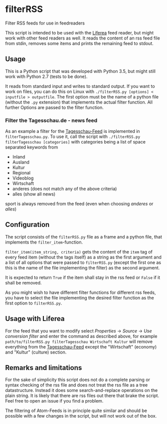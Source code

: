 # filterRSS
Filter RSS feeds for use in feedreaders

This script is intended to be used with the [Liferea](https://lzone.de/liferea/) feed reader,
but might work with other feed readers as well. It reads the content of an rss feed file from stdin, removes some
items and prints the remaining feed to stdout.


## Usage
This is a Python script that was developed with Python 3.5, but might still work with Python 2.7 (tests to be done).

It reads from standard input and writes to standard output. If you want to work on files, you can do this on Linux with
`./filterRSS.py [options] < inputfile > outputfile`.
The first option must be the name of a python file (without the `.py` extension) that implements the actual filter function. All
further Options are passed to the filter function.

### Filter the Tagesschau.de - news feed
As an example a filter for the [Tagesschau-Feed](http://www.tagesschau.de/xml/rss2) is implemented in `filterTagesschau.py`.
To use it, call the script with
`./filterRSS.py filterTagesschau [categories]`
with categories being a list of space separated keywords from
* Inland
* Ausland
* Kultur
* Regional
* Videoblog
* Wirtschaft
* anderes (does not match any of the above criteria)
* alles (show all news)

sport is always removed from the feed (even when choosing *anderes* or *alles*)


## Configuration
The script consists of the `filterRSS.py` file as a frame and a python file, that implements the 
`filter_item`-function.

`filter_item(item_string, criteria)` gets the content of the `item` tag of every feed item (without the tags itself) 
as a string as the first argument
and a list of all options that were passed to `filterRSS.py` (except the first one as this is the name of the file
implementing the filter) as the second argument.

It is expected to return `True` if the item shall stay in the rss feed or `False` if it shall be removed.

As you might wish to have different filter functions for different rss feeds, you have to select the file implementing the
desired filter function as the first option to `filterRSS.py`.

## Usage with Liferea
For the feed that you want to modify select *Properties* -> *Source* -> *Use conversion filter*
and enter the command as described above, for example
`path/to/filterRSS.py filterTagesschau Wirtschaft Kultur` will remove everything from the
[Tagesschau-Feed](http://www.tagesschau.de/xml/rss2)
except the "Wirtschaft" (economy) and "Kultur" (culture) section.


## Remarks and limitations
For the sake of simplicity this script does not do a complete parsing or syntax checking of the rss file and does not
treat the rss file as a tree datastructure. Instead it does some search-and-replace operations on the plain string.
It is likely that there are rss files out there that brake the script. Feel free to open an issue if you find a problem.

The filtering of Atom-Feeds is in principle quite similar and should be possible with a few changes in the script, but will
not work out of the box.
